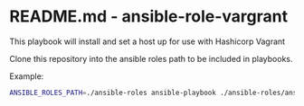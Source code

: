 # README.md - ansible-role-vargrant

This playbook will install and set a host up for use with Hashicorp Vagrant

Clone this repository into the ansible roles path to be included in playbooks.

Example:

```bash
ANSIBLE_ROLES_PATH=./ansible-roles ansible-playbook ./ansible-roles/ansible-role-vagrant/example-playbook.yaml 
```
